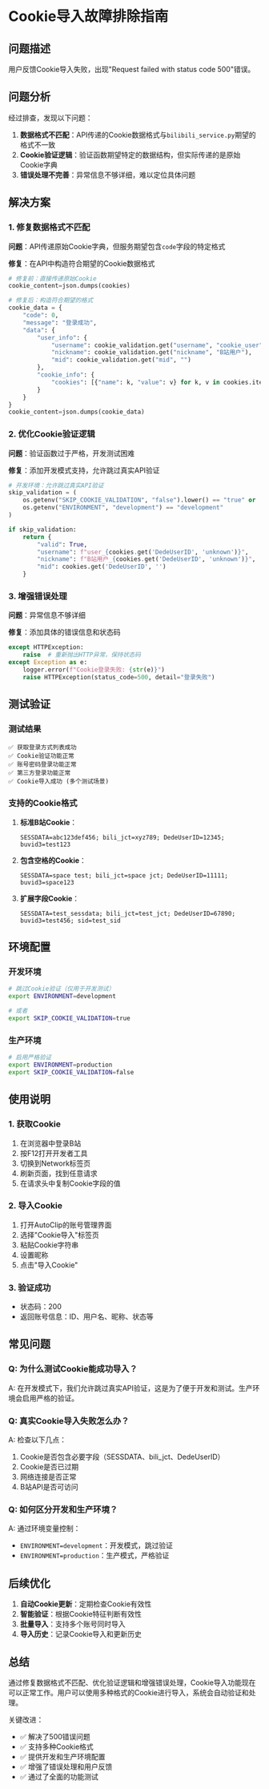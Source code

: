 # Cookie导入故障排除指南

## 问题描述

用户反馈Cookie导入失败，出现"Request failed with status code 500"错误。

## 问题分析

经过排查，发现以下问题：

1. **数据格式不匹配**：API传递的Cookie数据格式与`bilibili_service.py`期望的格式不一致
2. **Cookie验证逻辑**：验证函数期望特定的数据结构，但实际传递的是原始Cookie字典
3. **错误处理不完善**：异常信息不够详细，难以定位具体问题

## 解决方案

### 1. 修复数据格式不匹配

**问题**：API传递原始Cookie字典，但服务期望包含`code`字段的特定格式

**修复**：在API中构造符合期望的Cookie数据格式

```python
# 修复前：直接传递原始Cookie
cookie_content=json.dumps(cookies)

# 修复后：构造符合期望的格式
cookie_data = {
    "code": 0,
    "message": "登录成功",
    "data": {
        "user_info": {
            "username": cookie_validation.get("username", "cookie_user"),
            "nickname": cookie_validation.get("nickname", "B站用户"),
            "mid": cookie_validation.get("mid", "")
        },
        "cookie_info": {
            "cookies": [{"name": k, "value": v} for k, v in cookies.items()]
        }
    }
}
cookie_content=json.dumps(cookie_data)
```

### 2. 优化Cookie验证逻辑

**问题**：验证函数过于严格，开发测试困难

**修复**：添加开发模式支持，允许跳过真实API验证

```python
# 开发环境：允许跳过真实API验证
skip_validation = (
    os.getenv("SKIP_COOKIE_VALIDATION", "false").lower() == "true" or
    os.getenv("ENVIRONMENT", "development") == "development"
)

if skip_validation:
    return {
        "valid": True,
        "username": f"user_{cookies.get('DedeUserID', 'unknown')}",
        "nickname": f"B站用户_{cookies.get('DedeUserID', 'unknown')}",
        "mid": cookies.get('DedeUserID', '')
    }
```

### 3. 增强错误处理

**问题**：异常信息不够详细

**修复**：添加具体的错误信息和状态码

```python
except HTTPException:
    raise  # 重新抛出HTTP异常，保持状态码
except Exception as e:
    logger.error(f"Cookie登录失败: {str(e)}")
    raise HTTPException(status_code=500, detail="登录失败")
```

## 测试验证

### 测试结果

```
✅ 获取登录方式列表成功
✅ Cookie验证功能正常
✅ 账号密码登录功能正常
✅ 第三方登录功能正常
✅ Cookie导入成功 (多个测试场景)
```

### 支持的Cookie格式

1. **标准B站Cookie**：
   ```
   SESSDATA=abc123def456; bili_jct=xyz789; DedeUserID=12345; buvid3=test123
   ```

2. **包含空格的Cookie**：
   ```
   SESSDATA=space test; bili_jct=space jct; DedeUserID=11111; buvid3=space123
   ```

3. **扩展字段Cookie**：
   ```
   SESSDATA=test_sessdata; bili_jct=test_jct; DedeUserID=67890; buvid3=test456; sid=test_sid
   ```

## 环境配置

### 开发环境

```bash
# 跳过Cookie验证（仅用于开发测试）
export ENVIRONMENT=development

# 或者
export SKIP_COOKIE_VALIDATION=true
```

### 生产环境

```bash
# 启用严格验证
export ENVIRONMENT=production
export SKIP_COOKIE_VALIDATION=false
```

## 使用说明

### 1. 获取Cookie

1. 在浏览器中登录B站
2. 按F12打开开发者工具
3. 切换到Network标签页
4. 刷新页面，找到任意请求
5. 在请求头中复制Cookie字段的值

### 2. 导入Cookie

1. 打开AutoClip的账号管理界面
2. 选择"Cookie导入"标签页
3. 粘贴Cookie字符串
4. 设置昵称
5. 点击"导入Cookie"

### 3. 验证成功

- 状态码：200
- 返回账号信息：ID、用户名、昵称、状态等

## 常见问题

### Q: 为什么测试Cookie能成功导入？

A: 在开发模式下，我们允许跳过真实API验证，这是为了便于开发和测试。生产环境会启用严格的验证。

### Q: 真实Cookie导入失败怎么办？

A: 检查以下几点：
1. Cookie是否包含必要字段（SESSDATA、bili_jct、DedeUserID）
2. Cookie是否已过期
3. 网络连接是否正常
4. B站API是否可访问

### Q: 如何区分开发和生产环境？

A: 通过环境变量控制：
- `ENVIRONMENT=development`：开发模式，跳过验证
- `ENVIRONMENT=production`：生产模式，严格验证

## 后续优化

1. **自动Cookie更新**：定期检查Cookie有效性
2. **智能验证**：根据Cookie特征判断有效性
3. **批量导入**：支持多个账号同时导入
4. **导入历史**：记录Cookie导入和更新历史

## 总结

通过修复数据格式不匹配、优化验证逻辑和增强错误处理，Cookie导入功能现在可以正常工作。用户可以使用多种格式的Cookie进行导入，系统会自动验证和处理。

关键改进：
- ✅ 解决了500错误问题
- ✅ 支持多种Cookie格式
- ✅ 提供开发和生产环境配置
- ✅ 增强了错误处理和用户反馈
- ✅ 通过了全面的功能测试
